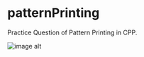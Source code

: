 # patternPrinting
Practice Question of Pattern Printing in CPP.



![image alt](https://github.com/Adarsh457/patternPrinting/blob/93371f02aaa6178e1d47be571f93db7bbcbcfc19/pattern.png)
